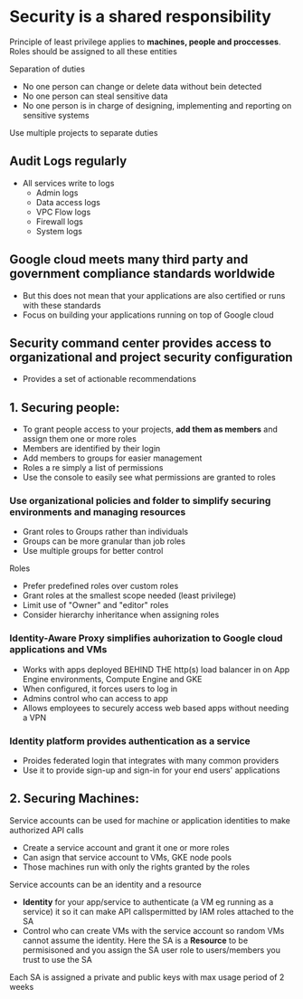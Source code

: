 # Security is a shared responsibility

Principle of least privilege applies to **machines, people and proccesses**. Roles should be assigned to all these entities

Separation of duties
- No one person can change or delete data without bein detected
- No one person can steal sensitive data
- No one person is in charge of designing, implementing and reporting on sensitive systems

Use multiple projects to separate duties

## Audit Logs regularly
- All services write to logs
  - Admin logs
  - Data access logs
  - VPC Flow logs
  - Firewall logs
  - System logs
 
 ## Google cloud meets many third party and government compliance standards worldwide
 - But this does not mean that your applications are also certified or runs with these standards
 - Focus on building your applications running on top of Google cloud 
 
 ## Security command center provides access to organizational and project security configuration
 - Provides a set of actionable recommendations

## 1. Securing people:
- To grant people access to your projects, **add them as members** and assign them one or more roles
- Members are identified by their login
- Add members to groups for easier management
- Roles a re simply a list of permissions
- Use the console to easily see what permissions are granted to roles

### Use organizational policies and folder to simplify securing environments and managing resources
- Grant roles to Groups rather than individuals
- Groups can be more granular than job roles
- Use multiple groups for better control

Roles
- Prefer predefined roles over custom roles
- Grant roles at the smallest scope needed (least privilege)
- Limit use of "Owner" and "editor" roles
- Consider hierarchy inheritance when assigning roles

### Identity-Aware Proxy simplifies auhorization to Google cloud applications and VMs
- Works with apps deployed BEHIND THE http(s) load balancer in on App Engine environments, Compute Engine and GKE
- When configured, it forces users to log in
- Admins control who can access to app
- Allows employees to securely access web based apps without needing a VPN

### Identity platform provides authentication as a service
- Proides federated login that integrates with many common providers
- Use it to provide sign-up and sign-in for your end users' applications

## 2. Securing Machines:
Service accounts can be used for machine or application identities to make authorized API calls
- Create a service account and grant it one or more roles
- Can asign that service account to VMs, GKE node pools
- Those machines run with only the rights granted by the roles

Service accounts can be an identity and a resource
- **Identity** for your app/service to authenticate (a VM eg running as a service) it so it can make API callspermitted by IAM roles attached to the SA
- Control who can create VMs with the service account so random VMs cannot assume the identity. Here the SA is a **Resource** to be permisisoned and you assign the SA user role to users/members you trust to use the SA

Each SA is assigned a private and public keys with max usage period of 2 weeks

